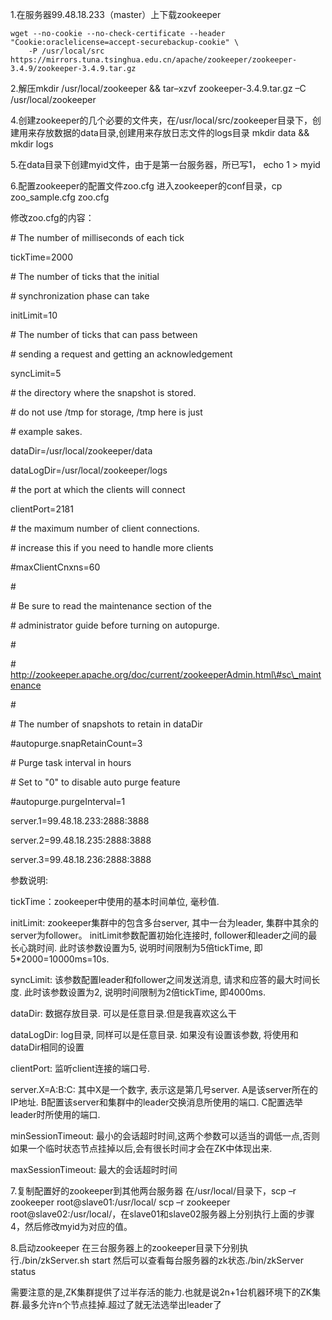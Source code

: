 1.在服务器99.48.18.233（master）上下载zookeeper

```
wget --no-cookie --no-check-certificate --header "Cookie:oraclelicense=accept-securebackup-cookie" \
    -P /usr/local/src https://mirrors.tuna.tsinghua.edu.cn/apache/zookeeper/zookeeper-3.4.9/zookeeper-3.4.9.tar.gz
```

2.解压mkdir /usr/local/zookeeper && tar–xzvf zookeeper-3.4.9.tar.gz –C /usr/local/zookeeper

4.创建zookeeper的几个必要的文件夹，在/usr/local/src/zookeeper目录下，创建用来存放数据的data目录,创建用来存放日志文件的logs目录 mkdir data && mkdir logs 

5.在data目录下创建myid文件，由于是第一台服务器，所已写1， echo 1 &gt; myid

6.配置zookeeper的配置文件zoo.cfg 进入zookeeper的conf目录，cp zoo\_sample.cfg zoo.cfg

修改zoo.cfg的内容：

\# The number of milliseconds of each tick

tickTime=2000

\# The number of ticks that the initial 

\# synchronization phase can take

initLimit=10

\# The number of ticks that can pass between 

\# sending a request and getting an acknowledgement

syncLimit=5

\# the directory where the snapshot is stored.

\# do not use /tmp for storage, /tmp here is just 

\# example sakes.

dataDir=/usr/local/zookeeper/data

dataLogDir=/usr/local/zookeeper/logs

\# the port at which the clients will connect

clientPort=2181

\# the maximum number of client connections.

\# increase this if you need to handle more clients

\#maxClientCnxns=60

\#

\# Be sure to read the maintenance section of the 

\# administrator guide before turning on autopurge.

\#

\# http://zookeeper.apache.org/doc/current/zookeeperAdmin.html\#sc\_maintenance

\#

\# The number of snapshots to retain in dataDir

\#autopurge.snapRetainCount=3

\# Purge task interval in hours

\# Set to "0" to disable auto purge feature

\#autopurge.purgeInterval=1



server.1=99.48.18.233:2888:3888  

server.2=99.48.18.235:2888:3888  

server.3=99.48.18.236:2888:3888



参数说明:

tickTime：zookeeper中使用的基本时间单位, 毫秒值.

initLimit: zookeeper集群中的包含多台server, 其中一台为leader, 集群中其余的server为follower。 initLimit参数配置初始化连接时, follower和leader之间的最长心跳时间. 此时该参数设置为5, 说明时间限制为5倍tickTime, 即5\*2000=10000ms=10s.

syncLimit: 该参数配置leader和follower之间发送消息, 请求和应答的最大时间长度. 此时该参数设置为2, 说明时间限制为2倍tickTime, 即4000ms.

dataDir: 数据存放目录. 可以是任意目录.但是我喜欢这么干

dataLogDir: log目录, 同样可以是任意目录. 如果没有设置该参数, 将使用和dataDir相同的设置

clientPort: 监听client连接的端口号.

server.X=A:B:C: 其中X是一个数字, 表示这是第几号server. A是该server所在的IP地址. B配置该server和集群中的leader交换消息所使用的端口. C配置选举leader时所使用的端口.

minSessionTimeout: 最小的会话超时时间,这两个参数可以适当的调低一点,否则如果一个临时状态节点挂掉以后,会有很长时间才会在ZK中体现出来.

maxSessionTimeout: 最大的会话超时时间



7.复制配置好的zookeeper到其他两台服务器 在/usr/local/目录下，scp –r zookeeper root@slave01:/usr/local/ scp –r zookeeper root@slave02:/usr/local/，在slave01和slave02服务器上分别执行上面的步骤4，然后修改myid为对应的值。

8.启动zookeeper 在三台服务器上的zookeeper目录下分别执行./bin/zkServer.sh start 然后可以查看每台服务器的zk状态./bin/zkServer status

 

需要注意的是,ZK集群提供了过半存活的能力.也就是说2n+1台机器环境下的ZK集群.最多允许n个节点挂掉.超过了就无法选举出leader了



